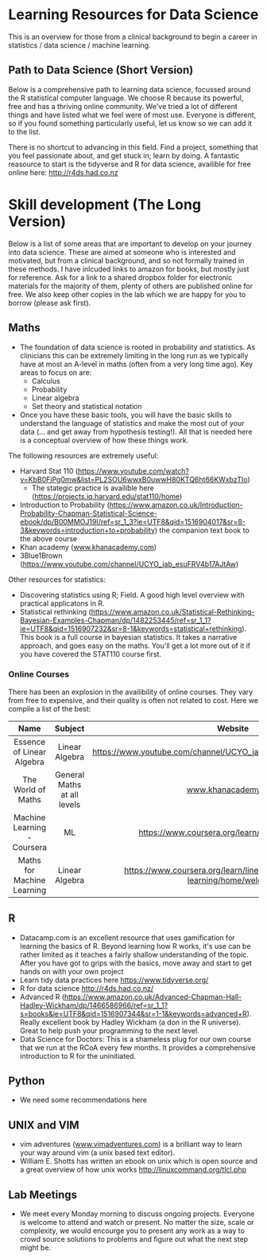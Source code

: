 # Learning Resources for Data Science
This is an overview for those from a clinical background to begin a career in statistics / data science / machine learning.

## Path to Data Science (Short Version)
Below is a comprehensive path to learning data science, focussed around the R statistical computer language. We choose R because its powerful, free and has a thriving online community. We've tried a lot of different things and have listed what we feel were of most use. Everyone is different, so if you found something particularly useful, let us know so we can add it to the list.

There is no shortcut to advancing in this field. Find a project, something that you feel passionate about, and get stuck in; learn by doing. A fantastic reasource to start is the tidyverse and R for data science, availible for free online here: http://r4ds.had.co.nz

# Skill development (The Long Version)
Below is a list of some areas that are important to develop on your journey into data science. These are aimed at someone who is interested and motivated, but from a clinical background, and so not formally trained in these methods. I have inlcuded links to amazon for books, but mostly just for reference. Ask for a link to a shared dropbox folder for electronic materials for the majority of them, plenty of others are published online for free. We also keep other copies in the lab which we are happy for you to borrow (please ask first).

## Maths
- The foundation of data science is rooted in probability and statistics. As clinicians this can be extremely limiting in the long run as we typically have at most an A-level in maths (often from a very long time ago). Key areas to focus on are:
  - Calculus
  - Probability
  - Linear algebra
  - Set theory and statistical notation
- Once you have these basic tools, you will have the basic skills to understand the language of statistics and make the most out of your data (... and get away from hypothesis testing!). All that is needed here is a conceptual overview of how these things work.

The following resources are extremely useful:
- Harvard Stat 110 (https://www.youtube.com/watch?v=KbB0FjPg0mw&list=PL2SOU6wwxB0uwwH80KTQ6ht66KWxbzTIo)
  - The stategic practice is availible here (https://projects.iq.harvard.edu/stat110/home)
- Introduction to Probability (https://www.amazon.co.uk/Introduction-Probability-Chapman-Statistical-Science-ebook/dp/B00MMOJ19I/ref=sr_1_3?ie=UTF8&qid=1516904017&sr=8-3&keywords=introduction+to+probability) the companion text book to the above course
- Khan academy (www.khanacademy.com)
- 3Blue1Brown (https://www.youtube.com/channel/UCYO_jab_esuFRV4b17AJtAw)

Other resources for statistics:
- Discovering statistics using R; Field. A good high level overview with practical applicatons in R.
- Statistical rethinking (https://www.amazon.co.uk/Statistical-Rethinking-Bayesian-Examples-Chapman/dp/1482253445/ref=sr_1_1?ie=UTF8&qid=1516907232&sr=8-1&keywords=statistical+rethinking). This book is a full course in bayesian statistics. It takes a narrative approach, and goes easy on the maths. You'll get a lot more out of it if you have covered the STAT110 course first.

### Online Courses
There has been an explosion in the availibility of online courses. They vary from free to expensive, and their quality is often not related to cost. Here we compile a list of the best:

|             Name            |           Subject           |                                   Website                                   | Cost | Rating      |
|:---------------------------:|:---------------------------:|:---------------------------------------------------------------------------:|:----:|-------------|
|   Essence of Linear Algebra |              Linear Algebra |          https://www.youtube.com/channel/UCYO_jab_esuFRV4b17AJtAw/playlists | Free | 5/5         |
| The World of Maths          | General Maths at all levels | www.khanacademy.com                                                         | Free | 5/5         |
| Machine Learning - Coursera | ML                          | https://www.coursera.org/learn/machine-learning                             | £58  | Recommended |
| Maths for Machine Learning  | Linear Algebra              | https://www.coursera.org/learn/linear-algebra-machine-learning/home/welcome | £48  | 4/5         |


## R
- Datacamp.com is an excellent resource that uses gamification for learning the basics of R. Beyond learning how R works, it's use can be rather limited as it teaches a fairly shallow understanding of the topic. After you have got to grips with the basics, move away and start to get hands on with your own project
- Learn tidy data practices here https://www.tidyverse.org/
- R for data science http://r4ds.had.co.nz/
- Advanced R (https://www.amazon.co.uk/Advanced-Chapman-Hall-Hadley-Wickham/dp/1466586966/ref=sr_1_1?s=books&ie=UTF8&qid=1516907344&sr=1-1&keywords=advanced+R). Really excellent book by Hadley Wickham (a don in the R universe). Great to help push your programming to the next level.
- Data Science for Doctors: This is a shameless plug for our own course that we run at the RCoA every few months. It provides a comprehensive introduction to R for the uninitiated.

## Python
- We need some recommendations here

## UNIX and VIM
- vim adventures (www.vimadventures.com) is a brilliant way to learn your way around vim (a unix based text editor).
- William E. Shotts has written an ebook on unix which is open source and a great overview of how unix works http://linuxcommand.org/tlcl.php

## Lab Meetings
- We meet every Monday morning to discuss ongoing projects. Everyone is welcome to attend and watch or present. No matter the size, scale or complexity, we would encourge you to present any work as a way to crowd source solutions to problems and figure out what the next step might be.
